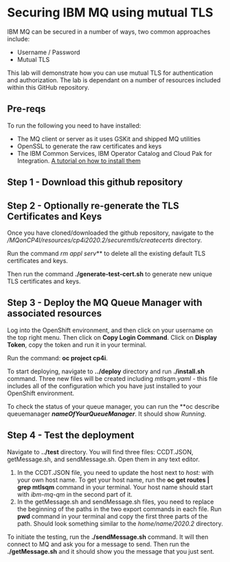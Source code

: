 # Securing IBM MQ using mutual TLS
IBM MQ can be secured in a number of ways, two common approaches include:
* Username / Password
* Mutual TLS

This lab will demonstrate how you can use mutual TLS for authentication and authorization. 
The lab is dependant on a number of resources included within this GitHub repository. 

## Pre-reqs
To run the following you need to have installed:
* The MQ client or server as it uses GSKit and shipped MQ utilities
* OpenSSL to generate the raw certificates and keys
* The IBM Common Services, IBM Operator Catalog and Cloud Pak for Integration. [A tutorial on how to install them](https://github.ibm.com/CALLUMJ/MQonCP4I/tree/master/instructions/cp4i2020.2/gettingstarted)

## Step 1 - Download this github repository


## Step 2 - Optionally re-generate the TLS Certificates and Keys
Once you have cloned/downloaded the github repository, navigate to the */MQonCP4I/resources/cp4i2020.2/securemtls/createcerts* directory.

Run the command **rm appl* serv*** to delete all the existing default TLS certificates and keys.

Then run the command **./generate-test-cert.sh** to generate new unique TLS certificates and keys.

## Step 3 - Deploy the MQ Queue Manager with associated resources
Log into the OpenShift environment, and then click on your username on the top right menu. Then click on **Copy Login Command**. Click on **Display Token**, copy the token and run it in your terminal.

Run the command: **oc project cp4i**.

To start deploying, navigate to **../deploy** directory and run **./install.sh** command. Three new files will be created including *mtlsqm.yaml* - this file includes all of the configuration which you have just installed to your OpenShift environment.

To check the status of your queue manager, you can run the **oc describe queuemanager ***nameOfYourQueueManager***. It should show *Running*. 

## Step 4 - Test the deployment
Navigate to **../test** directory. You will find three files: CCDT.JSON, getMessage.sh, and sendMessage.sh. Open them in any text editor.

1. In the CCDT.JSON file, you need to update the host next to *host:* with your own host name. To get your host name, run the **oc get routes | grep mtlsqm** command in your terminal. Your host name should start with *ibm-mq-qm* in the second part of it.
2. In the getMessage.sh and sendMessage.sh files, you need to replace the beginning of the paths in the two export commands in each file. Run **pwd** command in your terminal and copy the first three parts of the path. Should look something similar to the *home/name/2020.2* directory.

To initiate the testing, run the **./sendMessage.sh** command. It will then connect to MQ and ask you for a message to send. Then run the **./getMessage.sh** and it should show you the message that you just sent.
